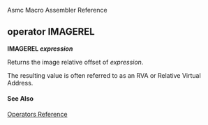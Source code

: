 Asmc Macro Assembler Reference

## operator IMAGEREL

**IMAGEREL _expression_**

Returns the image relative offset of _expression_.

The resulting value is often referred to as an RVA or Relative Virtual Address.

#### See Also

[Operators Reference](readme.md)
